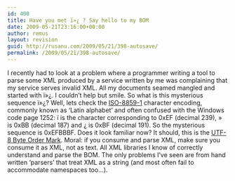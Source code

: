 ```yaml
---
id: 400
title: Have you met ï»¿ ? Say hello to my BOM
date: 2009-05-21T23:16:00+00:00
author: remus
layout: revision
guid: http://rusanu.com/2009/05/21/398-autosave/
permalink: /2009/05/21/398-autosave/
---
```

I recently had to look at a problem where a programmer writing a tool to parse some XML produced by a service written by me was complaining that my service serves invalid XML. All my documents seamed mangled and started with &#239;&#187;&#191;. I couldn&#8217;t help but smile. So what is this mysterious sequence &#239;&#187;&#191;? Well, lets check the <a href="http://en.wikipedia.org/wiki/ISO_8859-1" target="_blank">ISO-8859-1</a> character encoding, commonly known as &#8216;Latin alphabet&#8217; and often confused with the Windows code page 1252: &#239; is the character corresponding to 0xEF (decimal 239), &#187; is 0xBB (decimal 187) and &#191; is 0xBF (decimal 191). So the mysterious sequence is 0xEFBBBF. Does it look familiar now? It should, this is the <a href="http://en.wikipedia.org/wiki/Byte-order_mark" target="_blank">UTF-8 Byte Order Mark</a>. Moral: if you consume and parse XML, make sure you consume it as XML, not as text. All XML libraries I know of correctly understand and parse the BOM. The only problems I&#8217;ve seen are from hand written &#8216;parsers&#8217; that treat XML as a string (and most often fail to accommodate namespaces too&#8230;).